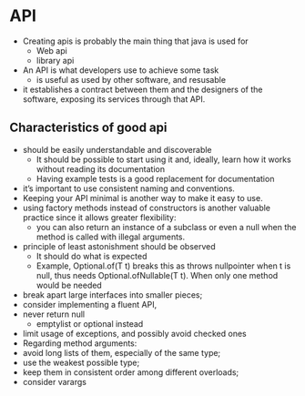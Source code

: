 # API

- Creating apis is probably the main thing that java is used for
  - Web api
  - library api
- An API is what developers use to achieve some task
  - is useful as used by other software, and resusable
- it establishes a contract between them and the designers of the software, exposing its services through that API.

## Characteristics of good api

- should be easily understandable and discoverable
  - It should be possible to start using it and, ideally, learn how it works without reading its documentation
  - Having example tests is a good replacement for documentation
- it’s important to use consistent naming and conventions.
- Keeping your API minimal is another way to make it easy to use.
- using factory methods instead of constructors is another valuable practice since it allows greater flexibility:
  - you can also return an instance of a subclass or even a null when the method is called with illegal arguments.
- principle of least astonishment should be observed
  - It should do what is expected
  - Example, Optional.of(T t) breaks this as throws nullpointer when t is null, thus needs Optional.ofNullable(T t). When only one method would be needed
-  break apart large interfaces into smaller pieces;
- consider implementing a fluent API,
- never return null
  - emptylist or optional instead
- limit usage of exceptions, and possibly avoid checked ones
-  Regarding method arguments:
  -  avoid long lists of them, especially of the same type;
  -  use the weakest possible type;
  -  keep them in consistent order among different overloads;
  -  consider varargs
